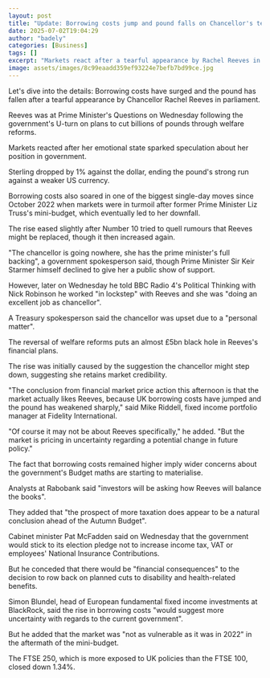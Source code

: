 ```yaml
---
layout: post
title: "Update: Borrowing costs jump and pound falls on Chancellor's tears"
date: 2025-07-02T19:04:29
author: "badely"
categories: [Business]
tags: []
excerpt: "Markets react after a tearful appearance by Rachel Reeves in parliament after welfare reform u-turn."
image: assets/images/8c99eaadd359ef93224e7befb7bd99ce.jpg
---
```


Let's dive into the details: Borrowing costs have surged and the pound has fallen after a tearful appearance by Chancellor Rachel Reeves in parliament.

Reeves was at Prime Minister's Questions on Wednesday following the government's U-turn on plans to cut billions of pounds through welfare reforms.

Markets reacted after her emotional state sparked speculation about her position in government.

Sterling dropped by 1% against the dollar, ending the pound's strong run against a weaker US currency.

Borrowing costs also soared in one of the biggest single-day moves since October 2022 when markets were in turmoil after former Prime Minister Liz Truss's mini-budget, which eventually led to her downfall.

The rise eased slightly after Number 10 tried to quell rumours that Reeves might be replaced, though it then increased again. 

"The chancellor is going nowhere, she has the prime minister's full backing", a government spokesperson said, though Prime Minister Sir Keir Starmer himself declined to give her a public show of support.

However, later on Wednesday he told BBC Radio 4's Political Thinking with Nick Robinson he worked "in lockstep" with Reeves and she was "doing an excellent job as chancellor".

A Treasury spokesperson said the chancellor was upset due to a "personal matter".

The reversal of welfare reforms puts an almost £5bn black hole in Reeves's financial plans. 

The rise was initially caused by the suggestion the chancellor might step down, suggesting she retains market credibility.

"The conclusion from financial market price action this afternoon is that the market actually likes Reeves, because UK borrowing costs have jumped and the pound has weakened sharply," said Mike Riddell, fixed income portfolio manager at Fidelity International.

"Of course it may not be about Reeves specifically," he added. "But the market is pricing in uncertainty regarding a potential change in future policy."

The fact that borrowing costs remained higher imply wider concerns about the government's Budget maths are starting to materialise.

Analysts at Rabobank said "investors will be asking how Reeves will balance the books".

They added that "the prospect of more taxation does appear to be a natural conclusion ahead of the Autumn Budget".

Cabinet minister Pat McFadden said on Wednesday that the government would stick to its election pledge not to increase income tax, VAT or employees' National Insurance Contributions.

But he conceded that there would be "financial consequences" to the decision to row back on planned cuts to disability and health-related benefits.

Simon Blundel, head of European fundamental fixed income investments at BlackRock, said the rise in borrowing costs "would suggest more uncertainty with regards to the current government". 

But he added that the market was "not as vulnerable as it was in 2022" in the aftermath of the mini-budget.

The FTSE 250, which is more exposed to UK policies than the FTSE 100, closed down 1.34%.

